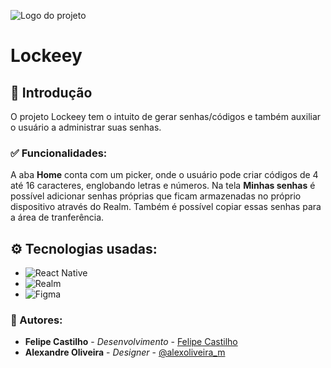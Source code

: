 ![Logo do projeto](https://i.imgur.com/8OJT7dd.png)

# Lockeey

## 📌 Introdução
O projeto Lockeey tem o intuito de gerar senhas/códigos e também auxiliar o usuário a administrar suas senhas.

### ✅ Funcionalidades:
A aba **Home** conta com um picker, onde o usuário pode criar códigos de 4 até 16 caracteres, englobando letras e números. Na tela **Minhas senhas** é possível adicionar senhas próprias que ficam armazenadas no próprio dispositivo através do Realm. Também é possível copiar essas senhas para a área de tranferência.                    

## ⚙️ Tecnologias usadas:
* ![React Native](https://img.shields.io/badge/react_native-%2320232a.svg?style=for-the-badge&logo=react&logoColor=%2361DAFB)
* ![Realm](https://img.shields.io/badge/Realm-39477F?style=for-the-badge&logo=realm&logoColor=white)
* ![Figma](https://img.shields.io/badge/figma-%23F24E1E.svg?style=for-the-badge&logo=figma&logoColor=white)

### 👤  Autores:

* **Felipe Castilho** - *Desenvolvimento* - [Felipe Castilho](https://github.com/FelCastilho)
* **Alexandre Oliveira** - *Designer* - [@alexoliveira_m](https://www.instagram.com/alexoliveira_m/)
